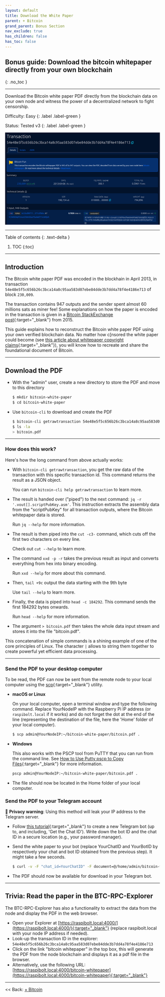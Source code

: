 ```yaml
---
layout: default
title: Download the White Paper
parent: + Bitcoin
grand_parent: Bonus Section
nav_exclude: true
has_children: false
has_toc: false
---
```


## Bonus guide: Download the bitcoin whitepaper directly from your own blockchain
{: .no_toc }

---

Download the Bitcoin white paper PDF directly from the blockchain data on your own node and witness the power of a decentralized network to fight censorship.

Difficulty: Easy
{: .label .label-green }

Status: Tested v3
{: .label .label-green }

![white paper transaction](../../images/white-paper-transac.png)

---

Table of contents
{: .text-delta }

1. TOC
{:toc}

---

## Introduction

The Bitcoin white paper PDF was encoded in the blockhain in April 2013, in transaction `54e48e5f5c656b26c3bca14a8c95aa583d07ebe84dde3b7dd4a78f4e4186e713` of block `230,009`.

The transaction contains 947 outputs and the sender spent almost 60 millions sats as miner fee! Some explanations on how the paper is encoded in the transaction is given in a [Bitcoin StackExchange post](https://bitcoin.stackexchange.com/questions/35959/how-is-the-whitepaper-decoded-from-the-blockchain-tx-with-1000x-m-of-n-multisi/35970#35970){:target="_blank"} from 2015.

This guide explains how to reconstruct the Bitcoin white paper PDF using your own verified blockchain data. No matter how c[nsored the white paper could become (see [this article about whitepaper copyright claims](https://bitcoinmagazine.com/business/copa-suing-craig-wright-over-bitcoin-white-paper-claims){:target="_blank"}), you will know how to recreate and share the foundational document of Bitcoin.

---

## Download the PDF

* With the "admin" user, create a new directory to store the PDF and move to this directory

  ```sh
  $ mkdir bitcoin-white-paper
  $ cd bitcoin-white-paper
  ```

* Use `bitcoin-cli` to download and create the PDF

  ```sh
  $ bitcoin-cli getrawtransaction 54e48e5f5c656b26c3bca14a8c95aa583d07ebe84dde3b7dd4a78f4e4186e713 true | jq -r '.vout[].scriptPubKey.asm' | cut -c3- | xxd -p -r | tail +9c | head -c 184292 > bitcoin.pdf
  $ ls -la
  > bitcoin.pdf
  ```

---

### How does this work?

Here's how the long command from above actually works:

* With `bitcoin-cli getrawtransaction`, you get the raw data of the transaction with this specific transaction id.
  This command returns the result as a JSON object.

  You can run `bitcoin-cli help getrawtransaction` to learn more.

* The result is handed over ("piped") to the next command: `jq -r '.vout[].scriptPubKey.asm'`.
  This instruction extracts the assembly data from the "scriptPubKey" for all transaction outputs, where the Bitcoin whitepaper data is stored.

  Run `jq --help` for more information.

* The result is then piped into the `cut -c3-` command, which cuts off the first two characters on every line.

  Check out `cut --help` to learn more.

* The command `xxd -p -r` takes the previous result as input and converts everything from hex into binary encoding.

  Run `xxd --help` for more about this command.

* Then, `tail +9c` output the data starting with the 9th byte

  Use `tail --help` to learn more.

* Finally, the data is piped into `head -c 184292`.
  This command sends the first 184292 bytes onwards.

  Run `head --help` for more information.

* The argument `> bitcoin.pdf` then takes the whole data input stream and stores it into the file "bitcoin.pdf".

This concatenation of simple commands is a shining example of one of the core principles of Linux.
The character `|` allows to string them together to create powerful yet efficient data processing.

---

### Send the PDF to your desktop computer

To be read, the PDF can now be sent from the remote node to your local computer using the [scp](https://www.man7.org/linux/man-pages/man1/scp.1.html){:target="_blank"} utility.

* **macOS or Linux**

  On your local computer, open a terminal window and type the following command. Replace YourNodeIP with the Raspberry Pi IP address (or `raspibolt.local` if it works) and do not forget the dot at the end of the line (representing the destination of the file, here the 'Home' folder of your local computer).

  ```sh
  $ scp admin@YourNodeIP:~/bitcoin-white-paper/bitcoin.pdf .
  ```

* **Windows**

  This also works with the PSCP tool from PuTTY that you can run from the command line.
See [How to Use Putty pscp to Copy Files](https://tonyteaches.tech/putty-pscp-tutorial/){:target="_blank"} for more information.

  ```sh
  pscp admin@YourNodeIP:~/bitcoin-white-paper/bitcoin.pdf .
  ```

* The file should now be located in the Home folder of your local computer.

### Send the PDF to your Telegram account

🚨 **Privacy warning**: Using this method will leak your IP address to the Telegram server.

* Follow [this tutorial](https://www.shellhacks.com/telegram-api-send-message-personal-notification-bot/){:target="_blank"} to create a new Telegram bot (up to, and including, 'Get the Chat ID'). Write down the bot ID and the chat ID in a secure location (e.g., your password manager).

* Send the white paper to your bot (replace YourChatID and YourBotID by respectively your chat and bot ID obtained from the previous step). It might take a few seconds.

  ```sh
  $ curl -v -F "chat_id=YourChatID" -F document=@/home/admin/bitcoin-white-paper/bitcoin.pdf https://api.telegram.org/botYourBotID/sendDocument
  ```

* The PDF should now be available for download in your Telegram bot.

---
  
## Trivia: Read the paper in the BTC-RPC-Explorer 

The BTC-RPC-Explorer has also a functionality to extract the data from the node and display the PDF in the web browser.
* Open your Explorer at [https://raspibolt.local:4000/](https://raspibolt.local:4000/){:target="_blank"} (replace raspibolt.local with your node IP address if needed). 
* Look-up the transaction ID in the explorer: `54e48e5f5c656b26c3bca14a8c95aa583d07ebe84dde3b7dd4a78f4e4186e713`
* Click on the link "bitcoin whitepaper" in the top box, this will generate the PDF from the node blockchain and displays it as a pdf file in the browser.
* Alternatively, use the following URL: [https://raspibolt.local:4000/bitcoin-whitepaper](https://raspibolt.local:4000/bitcoin-whitepaper){:target="_blank"}
 
---

<< Back: [+ Bitcoin](index.md)
